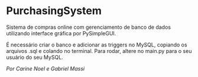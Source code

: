 # PurchasingSystem
Sistema de compras online com gerenciamento de banco de dados utilizando interface gráfica por PySimpleGUI.

É necessário criar o banco e adicionar as triggers no MySQL, copiando os arquivos .sql e colando no terminal.
Para rodar, altere no main.py para o seu usuário do seu MySQL.

*Por Carine Noel e Gabriel Massi*
